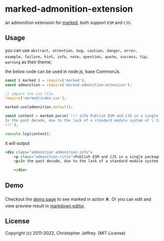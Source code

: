 # marked-admonition-extension
an admonition extension for [marked](https://github.com/markedjs/marked), both support `ESM` and `CJS`.

## Usage
you can use `abstract`、`attention`、`bug`、`caution`、`danger`、`error`、`example`、`failure`、`hint`、`info`、`note`、`question`、`quote`、`success`、`tip`、`warning` as their theme;

the below code can be used in node.js, base CommonJs.
``` js
const { marked } = require('marked');
const admonition = require('marked-admonition-extension');

// import the css file
require('marked/index.css');

marked.use(admonition.default);

const content = marked.parse(`!!! info Publish ESM and CJS in a single package
In the past decade, due to the lack of a standard module system of \`JavaScript\`, **CommonJS** (a.k.a the \`require('xxx')\` and \`module.exports\` syntax) has been the way how Node.js and NPM packages work. Until 2015, when ECMAScript modules finally show up as the standard solution, the community start migrating to native ESM gradually.
!!!`);

console.log(content);
```
it will output
``` html
<div class="admonition admonition-info">
    <p class="admonition-title">Publish ESM and CJS in a single package</p>
    <p>In the past decade, due to the lack of a standard module system of <code>JavaScript</code>, <strong>CommonJS</strong> (a.k.a the <code>require(&#39;xxx&#39;)</code> and <code>module.exports</code> syntax) has been the way how Node.js and NPM packages work. Until 2015, when ECMAScript modules finally show up as the standard solution, the community start migrating to native ESM gradually.</p>

    </div>
```

## Demo

Checkout the [demo page](https://typescript-cbre5j.stackblitz.io) to see marked in action ⛹️.
Or you can edit and view preview result in [markdown editor](https://xiefucai.gitee.io/article/**).

## License

Copyright (c) 2011-2022, Christopher Jeffrey. (MIT License)